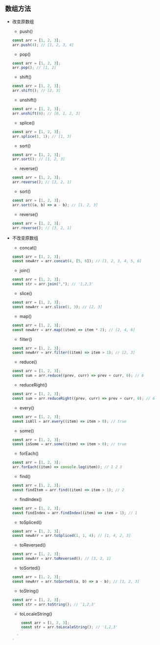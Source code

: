 ## 数组方法

- 改变原数组

  - push()

  ```js
  const arr = [1, 2, 3];
  arr.push(4); // [1, 2, 3, 4]
  ```

  - pop()

  ```js
  const arr = [1, 2, 3];
  arr.pop(); // [1, 2]
  ```

  - shift()

  ```js
  const arr = [1, 2, 3];
  arr.shift(); // [2, 3]
  ```

  - unshift()

  ```js
  const arr = [1, 2, 3];
  arr.unshift(0); // [0, 1, 2, 3]
  ```

  - splice()

  ```js
  const arr = [1, 2, 3];
  arr.splice(1, 1); // [1, 3]
  ```

  - sort()

  ```js
  const arr = [1, 2, 3];
  arr.sort(); // [1, 2, 3]
  ```

  - reverse()

  ```js
  const arr = [1, 2, 3];
  arr.reverse(); // [3, 2, 1]
  ```

  - sort()

  ```js
  const arr = [1, 2, 3];
  arr.sort((a, b) => a - b); // [1, 2, 3]
  ```

  - reverse()

  ```js
  const arr = [1, 2, 3];
  arr.reverse(); // [3, 2, 1]
  ```

- 不改变原数组

  - concat()

  ```js
  const arr = [1, 2, 3];
  const newArr = arr.concat(4, [5, 6]); // [1, 2, 3, 4, 5, 6]
  ```

  - join()

  ```js
  const arr = [1, 2, 3];
  const str = arr.join(","); // '1,2,3'
  ```

  - slice()

  ```js
  const arr = [1, 2, 3];
  const newArr = arr.slice(1, 3); // [2, 3]
  ```

  - map()

  ```js
  const arr = [1, 2, 3];
  const newArr = arr.map((item) => item * 2); // [2, 4, 6]
  ```

  - filter()

  ```js
  const arr = [1, 2, 3];
  const newArr = arr.filter((item) => item > 1); // [2, 3]
  ```

  - reduce()

  ```js
  const arr = [1, 2, 3];
  const sum = arr.reduce((prev, curr) => prev + curr, 0); // 6
  ```

  - reduceRight()

  ```js
  const arr = [1, 2, 3];
  const sum = arr.reduceRight((prev, curr) => prev + curr, 0); // 6
  ```

  - every()

  ```js
  const arr = [1, 2, 3];
  const isAll = arr.every((item) => item > 0); // true
  ```

  - some()

  ```js
  const arr = [1, 2, 3];
  const isSome = arr.some((item) => item > 0); // true
  ```

  - forEach()

  ```js
  const arr = [1, 2, 3];
  arr.forEach((item) => console.log(item)); // 1 2 3
  ```

  - find()

  ```js
  const arr = [1, 2, 3];
  const findItem = arr.find((item) => item > 1); // 2
  ```

  - findIndex()

  ```js
  const arr = [1, 2, 3];
  const findIndex = arr.findIndex((item) => item > 1); // 1
  ```

  - toSpliced()

  ```js
  const arr = [1, 2, 3];
  const newArr = arr.toSpliced(1, 1, 4); // [1, 4, 2, 3]
  ```

  - toReversed()

  ```js
  const arr = [1, 2, 3];
  const newArr = arr.toReversed(); // [3, 2, 1]
  ```

  - toSorted()

  ```js
  const arr = [1, 2, 3];
  const newArr = arr.toSorted((a, b) => a - b); // [1, 2, 3]
  ```

  - toString()

  ```js
  const arr = [1, 2, 3];
  const str = arr.toString(); // '1,2,3'
  ```

  - toLocaleString()

  ```js
      const arr = [1, 2, 3];
      const str = arr.toLocaleString(); // '1,2,3'
      `
    `
  `
  ```
